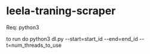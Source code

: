 # leela-traning-scraper

Req: python3

to run do python3 dl.py --start=start_id --end=end_id --t=num_threads_to_use
